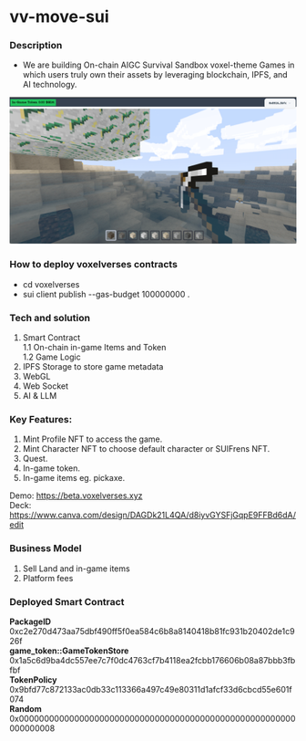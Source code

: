 # vv-move-sui

### Description

* We are building On-chain AIGC Survival Sandbox voxel-theme Games 
in which users truly own their assets by leveraging blockchain, IPFS, and AI technology.

![GUI](/gui.png "GUI")

### How to deploy voxelverses contracts

* cd voxelverses
* sui client publish --gas-budget 100000000 .

### Tech and solution

1. Smart Contract \
     1.1 On-chain in-game Items and Token \
     1.2 Game Logic
2. IPFS Storage to store game metadata
3. WebGL
4. Web Socket
5. AI & LLM

### Key Features:

1. Mint Profile NFT to access the game.
2. Mint Character NFT to choose default character or SUIFrens NFT.
3. Quest.
4. In-game token.
5. In-game items eg. pickaxe.

Demo:
https://beta.voxelverses.xyz \
Deck:
https://www.canva.com/design/DAGDk21L4QA/d8iyvGYSFjGqpE9FFBd6dA/edit

### Business Model
1. Sell Land and in-game items
2. Platform fees

### Deployed Smart Contract
<b>PackageID</b> 0xc2e270d473aa75dbf490ff5f0ea584c6b8a8140418b81fc931b20402de1c926f \
<b>game_token::GameTokenStore</b> 0x1a5c6d9ba4dc557ee7c7f0dc4763cf7b4118ea2fcbb176606b08a87bbb3fbfbf \
<b>TokenPolicy</b> 0x9bfd77c872133ac0db33c113366a497c49e80311d1afcf33d6cbcd55e601f074 \
<b>Random</b>  0x0000000000000000000000000000000000000000000000000000000000000008
